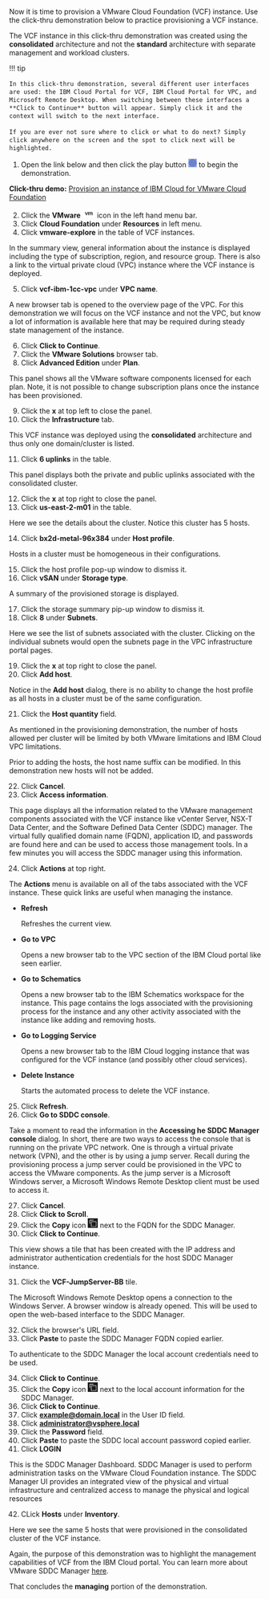 Now it is time to provision a VMware Cloud Foundation (VCF) instance. Use the click-thru demonstration below to practice provisioning a VCF instance.

The VCF instance in this click-thru demonstration was created using the **consolidated** architecture and not the **standard** architecture with separate management and workload clusters.

!!! tip
    
    In this click-thru demonstration, several different user interfaces are used: the IBM Cloud Portal for VCF, IBM Cloud Portal for VPC, and Microsoft Remote Desktop. When switching between these interfaces a **Click to Continue** button will appear. Simply click it and the context will switch to the next interface.
    
    If you are ever not sure where to click or what to do next? Simply click anywhere on the screen and the spot to click next will be highlighted.

1. Open the link below and then click the play button ![](_attachments/ClickThruPlayButton.png) to begin the demonstration.

**Click-thru demo:** <a href="https://ibm.github.io/SalesEnablement-test-repo/includes/vcf-managing/index.html" target ="_blank">Provision an instance of IBM Cloud for VMware Cloud Foundation</a>

2. Click the **VMware** ![](_attachments/VMicon.png) icon in the left hand menu bar.
3. Click **Cloud Foundation** under **Resources** in left menu.
4. Click **vmware-explore** in the table of VCF instances.

In the summary view, general information about the instance is displayed including the type of subscription, region, and resource group. There is also a link to the virtual private cloud (VPC) instance where the VCF instance is deployed.

5. Click **vcf-ibm-1cc-vpc** under **VPC name**.

A new browser tab is opened to the overview page of the VPC. For this demonstration we will focus on the VCF instance and not the VPC, but know a lot of information is available here that may be required during steady state management of the instance.

6. Click **Click to Continue**.
7. Click the **VMware Solutions** browser tab.
8. Click **Advanced Edition** under **Plan**.

This panel shows all the VMware software components licensed for each plan. Note, it is not possible to change subscription plans once the instance has been provisioned.

9. Click the **x** at top left to close the panel.
10. Click the **Infrastructure** tab.

This VCF instance was deployed using the **consolidated** architecture and thus only one domain/cluster is listed. 

11. Click **6 uplinks** in the table.

This panel displays both the private and public uplinks associated with the consolidated cluster.

12. Click the **x** at top right to close the panel.
13. Click **us-east-2-m01** in the table.

Here we see the details about the cluster. Notice this cluster has 5 hosts.

14. Click **bx2d-metal-96x384** under **Host profile**.

Hosts in a cluster must be homogeneous in their configurations. 

15. Click the host profile pop-up window to dismiss it.
16. Click **vSAN** under **Storage type**.

A summary of the provisioned storage is displayed.

17. Click the storage summary pip-up window to dismiss it.
18. Click **8** under **Subnets**.

Here we see the list of subnets associated with the cluster. Clicking on the individual subnets would open the subnets page in the VPC infrastructure portal pages.

19. Click the **x** at top right to close the panel.
20. Click **Add host**.

Notice in the **Add host** dialog, there is no ability to change the host profile as all hosts in a cluster must be of the same configuration. 

21. Click the **Host quantity** field.

As mentioned in the provisioning demonstration, the number of hosts allowed per cluster will be limited by both VMware limitations and IBM Cloud VPC limitations.

Prior to adding the hosts, the host name suffix can be modified. In this demonstration new hosts will not be added.

22. Click **Cancel**.
23. Click **Access information**.

This page displays all the information related to the VMware management components associated with the VCF instance like vCenter Server, NSX-T Data Center, and the Software Defined Data Center (SDDC) manager. The virtual fully qualified domain name (FQDN), application ID, and passwords are found here and can be used to access those management tools. In a few minutes you will access the SDDC manager using this information.

24. Click **Actions** at top right.

The **Actions** menu is available on all of the tabs associated with the VCF instance. These quick links are useful when managing the instance.

- **Refresh**
  
  Refreshes the current view.

- **Go to VPC** 
  
  Opens a new browser tab to the VPC section of the IBM Cloud portal like seen earlier.

- **Go to Schematics**

  Opens a new browser tab to the IBM Schematics workspace for the instance. This page contains the logs associated with the provisioning process for the instance and any other activity associated with the instance like adding and removing hosts.

- **Go to Logging Service**

  Opens a new browser tab to the IBM Cloud logging instance that was configured for the VCF instance (and possibly other cloud services).

- **Delete Instance**

  Starts the automated process to delete the VCF instance.

25. Click **Refresh**.
26. Click **Go to SDDC console**.

Take a moment to read the information in the **Accessing he SDDC Manager console** dialog.  In short, there are two ways to access the console that is running on the private VPC network. One is through a virtual private network (VPN), and the other is by using a jump server. Recall during the provisioning process a jump server could be provisioned in the VPC to access the VMware components. As the jump server is a Microsoft Windows server, a Microsoft Windows Remote Desktop client must be used to access it. 

27. Click **Cancel**.
28. Click **Click to Scroll**.
29. Click the **Copy** icon ![](_attachments/copyIcon.png) next to the FQDN for the SDDC Manager.
30. Click **Click to Continue**.

This view shows a tile that has been created with the IP address and administrator authentication credentials for the host SDDC Manager instance.

31. Click the **VCF-JumpServer-BB** tile.

The Microsoft Windows Remote Desktop opens a connection to the Windows Server. A browser window is already opened. This will be used to open the web-based interface to the SDDC Manager.

32. Click the browser's URL field.
33. Click **Paste** to paste the SDDC Manager FQDN copied earlier.

To authenticate to the SDDC Manager the local account credentials need to be used.

34. Click **Click to Continue**.
35. Click the **Copy** icon ![](_attachments/copyIcon.png) next to the local account information for the SDDC Manager.
36. Click **Click to Continue**.
37. Click **example@domain.local** in the User ID field.
38. Click **administrator@vsphere.local**
39. Click the **Password** field.
40. Click **Paste** to paste the SDDC local account password copied earlier.
41. Click **LOGIN**
    
This is the SDDC Manager Dashboard. SDDC Manager is used to perform administration tasks on the VMware Cloud Foundation instance. The SDDC Manager UI provides an integrated view of the physical and virtual infrastructure and centralized access to manage the physical and logical resources

42. CLick **Hosts** under **Inventory**.
    
Here we see the same 5 hosts that were provisioned in the consolidated cluster of the VCF instance.

Again, the purpose of this demonstration was to highlight the management capabilities of VCF from the IBM Cloud portal. You can learn more about VMware SDDC Manager <a href="https://docs.vmware.com/en/VMware-Cloud-Foundation/5.0/vcf-admin/GUID-D143F07A-B3FA-4A14-8D03-BFD2C1810D2E.html" target="_blank">here</a>.

That concludes the **managing** portion of the demonstration.